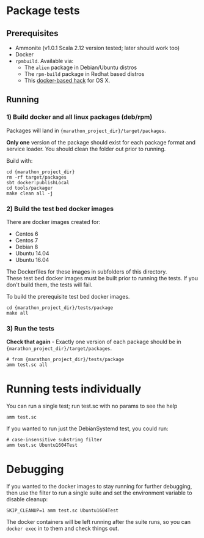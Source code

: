 # Package tests

## Prerequisites

- Ammonite (v1.0.1 Scala 2.12 version tested; later should work too)
- Docker
- `rpmbuild`. Available via:
  - The `alien` package in Debian/Ubuntu distros
  - The `rpm-build` package in Redhat based distros
  - This [docker-based hack](https://gist.github.com/timcharper/f1f821fad32fac6751ddc7ce7bceb189) for OS X.

## Running

### 1) Build docker and all linux packages (deb/rpm)

Packages will land in `{marathon_project_dir}/target/packages`.

**Only one** version of the package should exist for each package format and service loader. You should clean the folder out prior to running.

Build with:

```
cd {marathon_project_dir}
rm -rf target/packages
sbt docker:publishLocal
cd tools/packager
make clean all -j
```

### 2) Build the test bed docker images

There are docker images created for:

  * Centos 6
  * Centos 7
  * Debian 8
  * Ubuntu 14.04
  * Ubuntu 16.04

The Dockerfiles for these images in subfolders of this directory.  
These test bed docker images must be built prior to running the tests. If you don't build them, the tests will fail.

To build the prerequisite test bed docker images.

```
cd {marathon_project_dir}/tests/package
make all
```

### 3) Run the tests

**Check that again** - Exactly one version of each package should be in `{marathon_project_dir}/target/packages`.

```
# from {marathon_project_dir}/tests/package
amm test.sc all
```

# Running tests individually

You can run a single test; run test.sc with no params to see the help

```
amm test.sc
```

If you wanted to run just the DebianSystemd test, you could run:

```
# case-insensitive substring filter
amm test.sc Ubuntu1604Test
```

# Debugging

If you wanted to the docker images to stay running for further debugging, then use the filter to run a single suite and set the environment variable to disable cleanup:

```
SKIP_CLEANUP=1 amm test.sc Ubuntu1604Test
```

The docker containers will be left running after the suite runs, so you can `docker exec` in to them and check things out.
